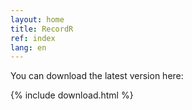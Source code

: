```yaml
---
layout: home
title: RecordR
ref: index
lang: en
---
```


You can download the latest version here:

{% include download.html %}
